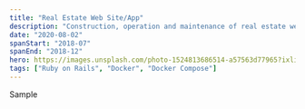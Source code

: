 ```yaml
---
title: "Real Estate Web Site/App"
description: "Construction, operation and maintenance of real estate websites"
date: "2020-08-02"
spanStart: "2018-07"
spanEnd: "2018-12"
hero: https://images.unsplash.com/photo-1524813686514-a57563d77965?ixlib=rb-1.2.1&ixid=eyJhcHBfaWQiOjEyMDd9&auto=format&fit=crop&w=1489&q=80
tags: ["Ruby on Rails", "Docker", "Docker Compose"]
---
```


Sample
